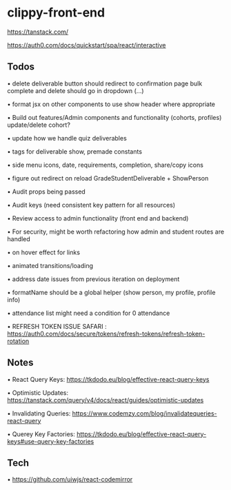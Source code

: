 # clippy-front-end

https://tanstack.com/

https://auth0.com/docs/quickstart/spa/react/interactive


## Todos

• delete deliverable button should redirect to confirmation page
  bulk complete and delete should go in dropdown (...)

• format jsx on other components to use show header where appropriate

• Build out features/Admin components and functionality (cohorts, profiles)
  update/delete cohort?

• update how we handle quiz deliverables

• tags for deliverable show, premade constants

• side menu icons, date, requirements, completion, share/copy icons

• figure out redirect on reload GradeStudentDeliverable + ShowPerson

• Audit props being passed

• Audit keys (need consistent key pattern for all resources)

• Review access to admin functionality (front end and backend)

• For security, might be worth refactoring how admin and student routes are handled

• on hover effect for links

• animated transitions/loading

• address date issues from previous iteration on deployment

• formatName should be a global helper (show person, my profile, profile info)

• attendance list might need a condition for 0 attendance

• REFRESH TOKEN ISSUE SAFARI : https://auth0.com/docs/secure/tokens/refresh-tokens/refresh-token-rotation


## Notes

• React Query Keys: https://tkdodo.eu/blog/effective-react-query-keys

• Optimistic Updates: https://tanstack.com/query/v4/docs/react/guides/optimistic-updates

• Invalidating Queries: https://www.codemzy.com/blog/invalidatequeries-react-query

• Querey Key Factories: https://tkdodo.eu/blog/effective-react-query-keys#use-query-key-factories


## Tech

• https://github.com/uiwjs/react-codemirror